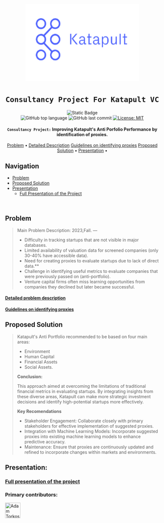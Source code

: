 <div align="center">

<img src="./Problem/Katapult_logo.png" alt="Katapultlogo" width="370" height="250"/>

# `Consultancy Project For Katapult VC`

![Static Badge](https://img.shields.io/badge/mission-Katapult's_Anti_Portfolio-purple)
<br />
![GitHub top language](https://img.shields.io/github/languages/top/adamsky777/Consultancy_KatapultVC)
![GitHub last commit](https://img.shields.io/github/last-commit/adamsky777/Consultancy_KatapultVC)
[![License: MIT](https://img.shields.io/badge/License-MIT-green.svg)](https://opensource.org/licenses/MIT)

<p class="align center">
<h4><code>Consultancy Project:</code> Improving Katapult's Anti Porfolio Performance by identification of proxies.</h4>
</p>

[Problem](#Problem) •
[Detailed Description](#detailed-problem-description)
[Guidelines on identifying proxies](#guidelines-on-identifying-proxies)
[Proposed Solution](#proposed-solution) •
[Presentation](#Presentation) •


</div>

## Navigation

- [Problem](#Problem)
- [Proposed Solution](#proposed-solution)
- [Presentation](#presentation)
  - [Full Presentation of the Project](#full-presentation-of-the-project)

<br />

## Problem

> Main Problem Description:  2023,Fall. — 
> * Difficulty in tracking startups that are not visible in major databases.
> * Limited availability of valuation data for screened companies (only 30-40% have accessible data).
> * Need for creating proxies to evaluate startups due to lack of direct data.**
> * Challenge in identifying useful metrics to evaluate companies that were previously passed on (anti-portfolio).
> *  Venture capital firms often miss learning opportunities from companies they declined but later became successful.

#### [Detailed problem description](https://github.com/adamsky777/Consultancy_KatapultVC/blob/main/Problem/GRA%2041463_Problem2_Katapult_Business%20Analytics.pdf)

#### [Guidelines on identifying proxies](https://github.com/adamsky777/Consultancy_KatapultVC/blob/main/Problem/Guidelines%20for%20Identifying%20Proxies%20in%20Anti-Portfolio%20Tracking.pdf)

## Proposed Solution

>  Katapult's Anti Portfolio recommended to be based on four main
areas: 
> * Environment 
> * Human Capital 
> * Financial Assets 
> * Social Assets.
> 
> **Conclusion:**
> 
> This approach aimed at overcoming the limitations of traditional financial metrics in
evaluating startups. By integrating insights from these diverse areas, Katapult can
make more strategic investment decisions and identify high-potential startups
more effectively.
> 
> **Key Recomendations**
> 
> * Stakeholder Engagement: Collaborate closely with primary stakeholders for effective implementation of
suggested proxies. 
> * Integration with Machine Learning Models: Incorporate suggested proxies into existing machine learning models to
enhance predictive accuracy. 
> *  Maintenance: Ensure that proxies are continuously updated and refined to incorporate
changes within markets and environments.

## Presentation:

### [Full presentation of the project](https://github.com/adamsky777/Consultancy_KatapultVC/blob/main/Katapult%20VC%20-%20Consultancy%20Project%20.pdf)
     

### Primary contributors:

<a href="https://github.com/adamsky777"><img height="50" src="https://avatars.githubusercontent.com/u/73426467?s=400&u=9c2283f010f179f17aaa58a0b9fbc68efd8014fd&v=4" title="Adam Torkos" width="50"/></a>

